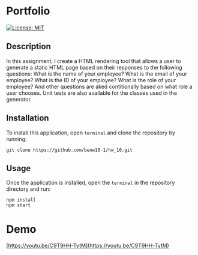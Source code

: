 # Portfolio

[![License: MIT](https://img.shields.io/badge/License-MIT-blue.svg)](https://opensource.org/licenses/MIT)

## Description

In this assignment, I create a HTML rendering tool that allows a user to generate a static HTML page based on their responses to the following questions: What is the name of your employee? What is the email of your employee? What is the ID of your employee? What is the role of your employee? And other questions are aked contitionally based on what role a user chooses. Unit tests are also available for the classes used in the generator.

## Installation

To install this application, open `terminal` and clone the repository by running:

    git clone https://github.com/benw10-1/hw_10.git

## Usage

Once the application is installed, open the `terminal` in the repository directory and run: <br>
   
    npm install
    npm start

# Demo

[https://youtu.be/C9T9HH-TytM](https://youtu.be/C9T9HH-TytM)

